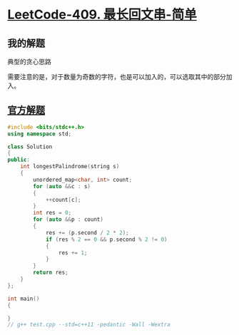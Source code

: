 # [LeetCode-409. 最长回文串-简单](https://leetcode.cn/problems/longest-palindrome/) 

## 我的解题

典型的贪心思路

需要注意的是，对于数量为奇数的字符，也是可以加入的，可以选取其中的部分加入。

## [官方解题](https://leetcode.cn/problems/longest-palindrome/solution/zui-chang-hui-wen-chuan-by-leetcode-solution/)

```C++
#include <bits/stdc++.h>
using namespace std;

class Solution
{
public:
	int longestPalindrome(string s)
	{
		unordered_map<char, int> count;
		for (auto &&c : s)
		{
			++count[c];
		}
		int res = 0;
		for (auto &&p : count)
		{
			res += (p.second / 2 * 2);
			if (res % 2 == 0 && p.second % 2 != 0)
			{
				res += 1;
			}
		}
		return res;
	}
};

int main()
{

}
// g++ test.cpp --std=c++11 -pedantic -Wall -Wextra


```

